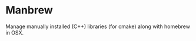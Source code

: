 Manbrew
===============
Manage manually installed (C++) libraries (for cmake) along with homebrew in OSX.